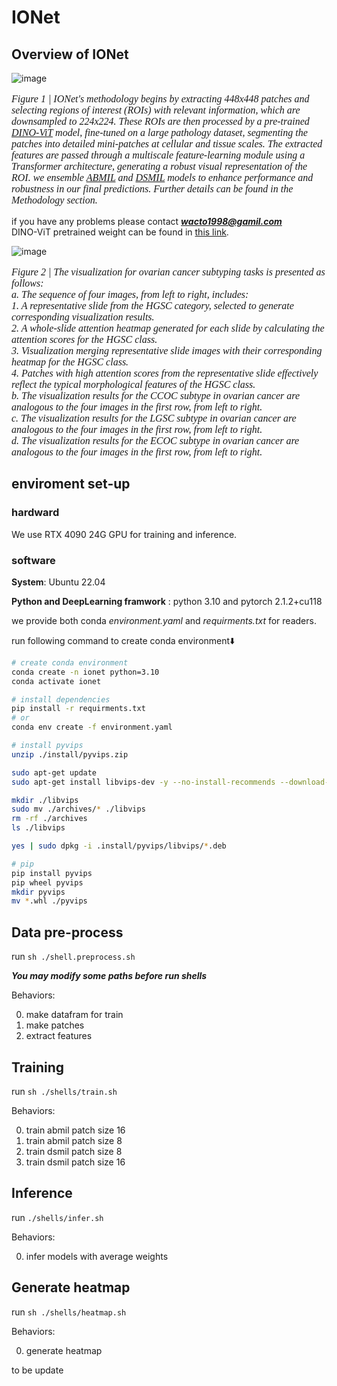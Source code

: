 # IONet

## Overview of IONet
 ![image](https://github.com/user-attachments/assets/41aec451-e10f-4729-ae8e-c7cd159ac585)

<p style="font-style: italic; font-family: 'Times New Roman';font-size:16px">
Figure 1 | IONet's methodology begins by extracting 448x448 patches and selecting regions of interest (ROIs) with relevant information, which are downsampled to 224x224. These ROIs are then processed by a pre-trained <a href="https://arxiv.org/abs/2104.14294">DINO-ViT</a> model, fine-tuned on a large pathology dataset, segmenting the patches into detailed mini-patches at cellular and tissue scales. The extracted features are passed through a multiscale feature-learning module using a Transformer architecture, generating a robust visual representation of the ROI. we ensemble <a href="https://arxiv.org/abs/1802.04712">ABMIL</a> and <a href="https://arxiv.org/abs/2011.08939">DSMIL</a> models to enhance performance and robustness in our final predictions. Further details can be found in the Methodology section.
</p>

if you have any problems please contact ***wacto1998@gamil.com*** <br>
DINO-ViT pretrained weight can be found in [this link](https://github.com/lunit-io/benchmark-ssl-pathology/releases/tag/pretrained-weights).

![image](https://github.com/user-attachments/assets/2c860d7b-9e10-4d63-9154-a9afbcb61f6a)

<p style="font-style: italic; font-family: 'Times New Roman'; font-size: 16px">
Figure 2 | The visualization for ovarian cancer subtyping tasks is presented as follows:<br>
a. The sequence of four images, from left to right, includes:<br>
   1. A representative slide from the HGSC category, selected to generate corresponding visualization results.<br>
   2. A whole-slide attention heatmap generated for each slide by calculating the attention scores for the HGSC class.<br>
   3. Visualization merging representative slide images with their corresponding heatmap for the HGSC class.<br>
   4. Patches with high attention scores from the representative slide effectively reflect the typical morphological features of the HGSC class.<br>
b. The visualization results for the CCOC subtype in ovarian cancer are analogous to the four images in the first row, from left to right.<br>
c. The visualization results for the LGSC subtype in ovarian cancer are analogous to the four images in the first row, from left to right.<br>
d. The visualization results for the ECOC subtype in ovarian cancer are analogous to the four images in the first row, from left to right.
</p>




## enviroment set-up
### hardward 
We use RTX 4090 24G GPU for training and inference.

### software
**System**: Ubuntu 22.04

**Python and DeepLearning framwork** : python 3.10 and pytorch 2.1.2+cu118

we provide both conda *environment.yaml* and *requirments.txt* for readers.

run following command to create conda environment⬇️

```bash
# create conda environment
conda create -n ionet python=3.10 
conda activate ionet

# install dependencies
pip install -r requirments.txt
# or
conda env create -f environment.yaml

# install pyvips
unzip ./install/pyvips.zip 

sudo apt-get update
sudo apt-get install libvips-dev -y --no-install-recommends --download-only -o dir::cache='./'

mkdir ./libvips
sudo mv ./archives/* ./libvips    
rm -rf ./archives
ls ./libvips

yes | sudo dpkg -i .install/pyvips/libvips/*.deb

# pip
pip install pyvips
pip wheel pyvips
mkdir pyvips
mv *.whl ./pyvips
```
## Data pre-process
run
`sh ./shell.preprocess.sh`

***You may modify some paths before run shells***

Behaviors: <br>

0. make datafram for train
1. make patches
2. extract features

## Training
run
`sh ./shells/train.sh`

Behaviors: <br>

0. train abmil patch size 16
1. train abmil patch size 8
2. train dsmil patch size 8
3. train dsmil patch size 16

## Inference
run 
`./shells/infer.sh`

Behaviors: <br>

0. infer models with average weights

## Generate heatmap
run
`sh ./shells/heatmap.sh`

Behaviors: <br>

0. generate heatmap


to be update

